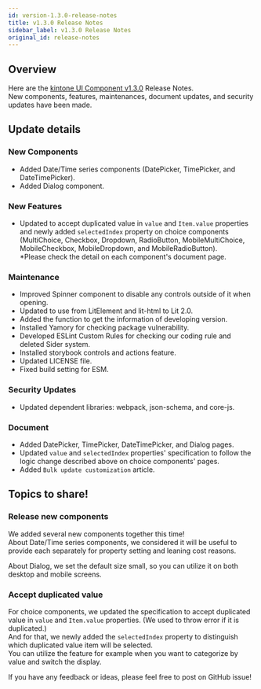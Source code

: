 ```yaml
---
id: version-1.3.0-release-notes
title: v1.3.0 Release Notes
sidebar_label: v1.3.0 Release Notes
original_id: release-notes
---
```


## Overview

Here are the [kintone UI Component v1.3.0](https://github.com/kintone-labs/kintone-ui-component/releases/tag/v1.3.0) Release Notes.<br>
New components, features, maintenances, document updates, and security updates have been made.

## Update details
### New Components
- Added Date/Time series components (DatePicker, TimePicker, and DateTimePicker).
- Added Dialog component.

### New Features
- Updated to accept duplicated value in `value` and `Item.value` properties and newly added `selectedIndex` property on choice components (MultiChoice, Checkbox, Dropdown, RadioButton, MobileMultiChoice, MobileCheckbox, MobileDropdown, and MobileRadioButton).<br>
  *Please check the detail on each component's document page.

### Maintenance
- Improved Spinner component to disable any controls outside of it when opening.
- Updated to use from LitElement and lit-html to Lit 2.0.
- Added the function to get the information of developing version.
- Installed Yamory for checking package vulnerability.
- Developed ESLint Custom Rules for checking our coding rule and deleted Sider system.
- Installed storybook controls and actions feature.
- Updated LICENSE file.
- Fixed build setting for ESM.

### Security Updates
- Updated dependent libraries: webpack, json-schema, and core-js.

### Document
- Added DatePicker, TimePicker, DateTimePicker, and Dialog pages.
- Updated `value` and `selectedIndex` properties' specification to follow the logic change described above on choice components' pages.
- Added `Bulk update customization` article.

## Topics to share!

### Release new components
We added several new components together this time!<br>
About Date/Time series components, we considered it will be useful to provide each separately for property setting and leaning cost reasons.

About Dialog, we set the default size small, so you can utilize it on both desktop and mobile screens.

### Accept duplicated value
For choice components, we updated the specification to accept duplicated value in `value` and `Item.value` properties. (We used to throw error if it is duplicated.)<br>
And for that, we newly added the `selectedIndex` property to distinguish which duplicated value item will be selected.<br>
You can utilize the feature for example when you want to categorize by value and switch the display.

If you have any feedback or ideas, please feel free to post on GitHub issue!
